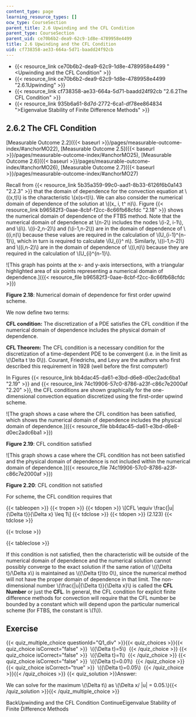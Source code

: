 ```yaml
---
content_type: page
learning_resource_types: []
ocw_type: CourseSection
parent_title: 2.6 Upwinding and the CFL Condition
parent_type: CourseSection
parent_uid: ce70b6b2-dea9-62c9-1d8e-4789958e4499
title: 2.6 Upwinding and the CFL Condition
uid: cf738358-ae33-664a-5d71-baadd24f92cb
---
```


*   {{< resource_link ce70b6b2-dea9-62c9-1d8e-4789958e4499 "\<Upwinding and the CFL Condition" >}}
*   {{< resource_link ce70b6b2-dea9-62c9-1d8e-4789958e4499 "2.6.1Upwinding" >}}
*   {{< resource_link cf738358-ae33-664a-5d71-baadd24f92cb "2.6.2The CFL Condition" >}}
*   {{< resource_link 935b6a61-8d7d-2772-6ca1-df78ee864834 "\>Eigenvalue Stability of Finite Difference Methods" >}}

2.6.2 The CFL Condition
-----------------------

[Measurable Outcome 2.2]({{< baseurl >}}/pages/measurable-outcome-index/#anchorMO22), [Measurable Outcome 2.5]({{< baseurl >}}/pages/measurable-outcome-index/#anchorMO25), [Measurable Outcome 2.6]({{< baseurl >}}/pages/measurable-outcome-index/#anchorMO26), [Measurable Outcome 2.7]({{< baseurl >}}/pages/measurable-outcome-index/#anchorMO27)

Recall from {{< resource_link 5b35a359-99c0-aad1-8b33-6126f6b0a143 "2.2.3" >}} that the domain of dependence for the convection equation at \\((x,t)\\) is the characteristic \\(x(s\<t)\\). We can also consider the numerical domain of dependence of the solution at \\((x\_ i, t^ n)\\). Figure {{< resource_link b96582f3-0aae-8cbf-f2cc-8c66fb68cfdc "2.18" >}} shows the numerical domain of dependence of the FTBS method. Note that the numerical domain of dependence at \\(n-2\\) includes the nodes \\(i-2, i-1\\), and \\(i\\). \\((i-2,n-2)\\) and (\\(i-1,n-2\\)) are in the domain of dependence of \\((i,n)\\) because these values are required in the calculation of \\(U\_{i-1}^{n-1}\\), which in turn is required to calculate \\(U\_{i}^ n\\). Similarly, \\((i-1,n-2)\\) and \\((i,n-2)\\) are in the domain of dependence of \\((i,n)\\) because they are required in the calculation of \\(U\_{i}^{n-1}\\).

![This graph has points at the x- and y-axis intersections, with a triangular highlighted area of six points representing a numerical domain of dependence.]({{< resource_file b96582f3-0aae-8cbf-f2cc-8c66fb68cfdc >}})

**Figure 2.18**: Numerical domain of dependence for first order upwind scheme.

We now define two terms:

**CFL condition:** The discretization of a PDE satisfies the CFL condition if the numerical domain of dependence includes the physical domain of dependence.

**CFL Theorem:** The CFL condition is a necessary condition for the discretization of a time-dependent PDE to be convergent (i.e. in the limit as \\(\\Delta t \\to 0\\)). Courant, Friedrichs, and Levy are the authors who first described this requirement in 1928 (well before the first computer!)

In Figures {{< resource_link bb4dac45-da61-e3bd-d6e8-d0ec2adc6ba1 "2.19" >}} and {{< resource_link 74c19906-57c0-8786-a23f-c86c7e2000af "2.20" >}}, the CFL conditions are shown graphically for the one-dimensional convection equation discretized using the first-order upwind scheme.

![The graph shows a case where the CFL condition has been satisfied, which shows the numerical domain of dependence includes the physical domain of dependence.]({{< resource_file bb4dac45-da61-e3bd-d6e8-d0ec2adc6ba1 >}})

**Figure 2.19**: CFL condition satisfied

![This graph shows a case where the CFL condition has not been satisfied and the physical domain of dependence is not included within the numerical domain of dependence.]({{< resource_file 74c19906-57c0-8786-a23f-c86c7e2000af >}})

**Figure 2.20**: CFL condition not satisfied

For scheme, the CFL condition requires that

{{< tableopen >}}
{{< tropen >}}
{{< tdopen >}}
\\\[CFL \\equiv \\frac{|u|{\\Delta t}}{\\Delta x} \\leq 1\\\]
{{< tdclose >}}
{{< tdopen >}}
(2.123)
{{< tdclose >}}

{{< trclose >}}

{{< tableclose >}}

If this condition is not satisfied, then the characteristic will be outside of the numerical domain of dependence and the numerical solution cannot possibly converge to the exact solution if the same ration of \\({\\Delta t}/\\Delta x\\) is maintained as \\({\\Delta t}\\to 0\\), since the numerical method will not have the proper domain of dependence in that limit. The non-dimensional number \\(\\frac{|u|{\\Delta t}}{\\Delta x}\\) is called the **CFL Number** or just the **CFL**. In general, the CFL condition for explicit finite difference methods for convection will require that the CFL number be bounded by a constant which will depend upon the particular numerical scheme (for FTBS, the constant is \\(1\\)).

Exercise
--------

{{< quiz_multiple_choice questionId="Q1_div" >}}{{< quiz_choices >}}{{< quiz_choice isCorrect="false" >}}&nbsp; \\({\\Delta t}=5\\) &nbsp;{{< /quiz_choice >}}
{{< quiz_choice isCorrect="false" >}}&nbsp; \\({\\Delta t}=1\\) &nbsp;{{< /quiz_choice >}}
{{< quiz_choice isCorrect="false" >}}&nbsp; \\({\\Delta t}=0.01\\) &nbsp;{{< /quiz_choice >}}
{{< quiz_choice isCorrect="true" >}}&nbsp; \\({\\Delta t}=0.05\\) &nbsp;{{< /quiz_choice >}}{{< /quiz_choices >}}
{{< quiz_solution >}}Answer:

We can solve for the maximum \\(\\Delta t\\) as \\(\\Delta x/ |u| = 0.05.\\){{< /quiz_solution >}}{{< /quiz_multiple_choice >}}

BackUpwinding and the CFL Condition ContinueEigenvalue Stability of Finite Difference Methods